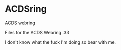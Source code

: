 # ACDSring
ACDS webring

Files for the ACDS Webring :33 

I don't know what the fuck I'm doing so bear with me.
